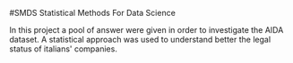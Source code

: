#SMDS
Statistical Methods For Data Science

In this project a pool of answer were given in order to investigate the AIDA dataset. A statistical approach was used to understand better the legal status of italians' companies.
